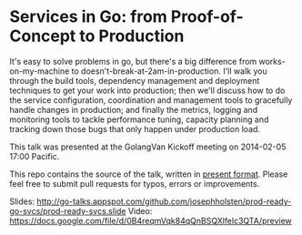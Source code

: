 # Services in Go: from Proof-of-Concept to Production 

It's easy to solve problems in go, but there's a big difference from 
works-on-my-machine to doesn't-break-at-2am-in-production. I'll walk you 
through the build tools, dependency management and deployment techniques 
to get your work into production; then we'll discuss how to do the 
service configuration, coordination and management tools to gracefully 
handle changes in production; and finally the metrics, logging and 
monitoring tools to tackle performance tuning, capacity planning and 
tracking down those bugs that only happen under production load.

This talk was presented at the GolangVan Kickoff meeting on 2014-02-05
17:00 Pacific.

This repo contains the source of the talk, written in [present
format](http://godoc.org/code.google.com/p/go.tools/present). Please
feel free to submit pull requests for typos, errors or improvements.

Slides: http://go-talks.appspot.com/github.com/josephholsten/prod-ready-go-svcs/prod-ready-svcs.slide
Video: https://docs.google.com/file/d/0B4reqmVqk84qQnBSQXlfelc3QTA/preview
